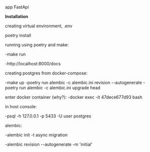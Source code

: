 app FastApi

**Installation**

creating virtual environment, .env

poetry install


running using poetry and make:

-make run

-http://localhost:8000/docs


creating postgres from docker-compose:

-make up
-poetry run alembic -c alembic.ini revision --autogenerate
-poetry run alembic -c alembic.ini upgrade head

enter docker container (why?):
-docker exec -it 47dece677d93  bash

in host console:

-psql -h 127.0.0.1 -p 5433 -U user postgres


alembic:


-alembic init -t async migration

-alembic revision --autogenerate -m 'initial'
